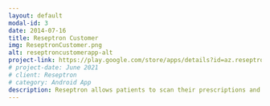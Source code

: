 ```yaml
---
layout: default
modal-id: 3
date: 2014-07-16
title: Reseptron Customer
img: ReseptronCustomer.png
alt: reseptroncustomerapp-alt
project-link: https://play.google.com/store/apps/details?id=az.reseptron.patient
# project-date: June 2021
# client: Reseptron
# category: Android App
description: Reseptron allows patients to scan their prescriptions and send them to order in pharmacies across the country. The patient can send an e-prescription order by choosing from the pharmacy offers. User can get a medicine from either from a pharmacy or, delivery service is also provided.
---
```

